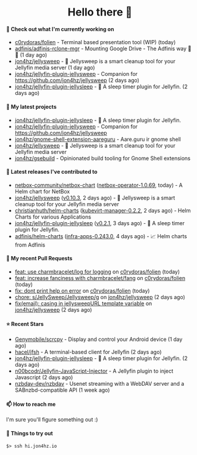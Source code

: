 <h1 align=center>Hello there 👋</h1>

#### 👷 Check out what I'm currently working on

- [c0rydoras/folien](https://github.com/c0rydoras/folien) - Terminal based presentation tool (WIP) (today)
- [adfinis/adfinis-rclone-mgr](https://github.com/adfinis/adfinis-rclone-mgr) - Mounting Google Drive - The Adfinis way 🧙✨ (1 day ago)
- [jon4hz/jellysweep](https://github.com/jon4hz/jellysweep) - 🧹 Jellysweep is a smart cleanup tool for your Jellyfin media server (1 day ago)
- [jon4hz/jellyfin-plugin-jellysweep](https://github.com/jon4hz/jellyfin-plugin-jellysweep) - Companion for https://github.com/jon4hz/jellysweep (2 days ago)
- [jon4hz/jellyfin-plugin-jellysleep](https://github.com/jon4hz/jellyfin-plugin-jellysleep) - 🌙 A sleep timer plugin for Jellyfin. (2 days ago)

#### 🌱 My latest projects

- [jon4hz/jellyfin-plugin-jellysleep](https://github.com/jon4hz/jellyfin-plugin-jellysleep) - 🌙 A sleep timer plugin for Jellyfin.
- [jon4hz/jellyfin-plugin-jellysweep](https://github.com/jon4hz/jellyfin-plugin-jellysweep) - Companion for https://github.com/jon4hz/jellysweep
- [jon4hz/gnome-shell-extension-aareguru](https://github.com/jon4hz/gnome-shell-extension-aareguru) - Aare.guru ir gnome shell
- [jon4hz/jellysweep](https://github.com/jon4hz/jellysweep) - 🧹 Jellysweep is a smart cleanup tool for your Jellyfin media server
- [jon4hz/gsebuild](https://github.com/jon4hz/gsebuild) - Opinionated build tooling for Gnome Shell extensions

#### 🔭 Latest releases I've contributed to

- [netbox-community/netbox-chart](https://github.com/netbox-community/netbox-chart) ([netbox-operator-1.0.69](https://github.com/netbox-community/netbox-chart/releases/tag/netbox-operator-1.0.69), today) - A Helm chart for NetBox
- [jon4hz/jellysweep](https://github.com/jon4hz/jellysweep) ([v0.10.3](https://github.com/jon4hz/jellysweep/releases/tag/v0.10.3), 2 days ago) - 🧹 Jellysweep is a smart cleanup tool for your Jellyfin media server
- [christianhuth/helm-charts](https://github.com/christianhuth/helm-charts) ([kubevirt-manager-0.2.2](https://github.com/christianhuth/helm-charts/releases/tag/kubevirt-manager-0.2.2), 2 days ago) - Helm Charts for various Applications
- [jon4hz/jellyfin-plugin-jellysleep](https://github.com/jon4hz/jellyfin-plugin-jellysleep) ([v0.2.1](https://github.com/jon4hz/jellyfin-plugin-jellysleep/releases/tag/v0.2.1), 3 days ago) - 🌙 A sleep timer plugin for Jellyfin.
- [adfinis/helm-charts](https://github.com/adfinis/helm-charts) ([infra-apps-0.243.0](https://github.com/adfinis/helm-charts/releases/tag/infra-apps-0.243.0), 4 days ago) - 📈 Helm charts from Adfinis

#### 🔨 My recent Pull Requests

- [feat: use charmbracelet/log for logging](https://github.com/c0rydoras/folien/pull/8) on [c0rydoras/folien](https://github.com/c0rydoras/folien) (today)
- [feat: increase fanciness with charmbracelet/fang](https://github.com/c0rydoras/folien/pull/7) on [c0rydoras/folien](https://github.com/c0rydoras/folien) (today)
- [fix: dont print help on error](https://github.com/c0rydoras/folien/pull/6) on [c0rydoras/folien](https://github.com/c0rydoras/folien) (today)
- [chore: s/JellySweep/Jellysweep/g](https://github.com/jon4hz/jellysweep/pull/63) on [jon4hz/jellysweep](https://github.com/jon4hz/jellysweep) (2 days ago)
- [fix(email): casing in jellysweepURL template variable](https://github.com/jon4hz/jellysweep/pull/62) on [jon4hz/jellysweep](https://github.com/jon4hz/jellysweep) (2 days ago)

#### ⭐ Recent Stars

- [Genymobile/scrcpy](https://github.com/Genymobile/scrcpy) - Display and control your Android device (1 day ago)
- [hacel/jfsh](https://github.com/hacel/jfsh) - A terminal-based client for Jellyfin (2 days ago)
- [jon4hz/jellyfin-plugin-jellysleep](https://github.com/jon4hz/jellyfin-plugin-jellysleep) - 🌙 A sleep timer plugin for Jellyfin. (2 days ago)
- [n00bcodr/Jellyfin-JavaScript-Injector](https://github.com/n00bcodr/Jellyfin-JavaScript-Injector) - A Jellyfin plugin to inject Javascript (2 days ago)
- [nzbdav-dev/nzbdav](https://github.com/nzbdav-dev/nzbdav) - Usenet streaming with a WebDAV server and a SABnzbd-compatible API (1 week ago)

#### 📫 How to reach me
I'm sure you'll figure something out :)

#### 👀 Things to try out
```
$> ssh hi.jon4hz.io
```